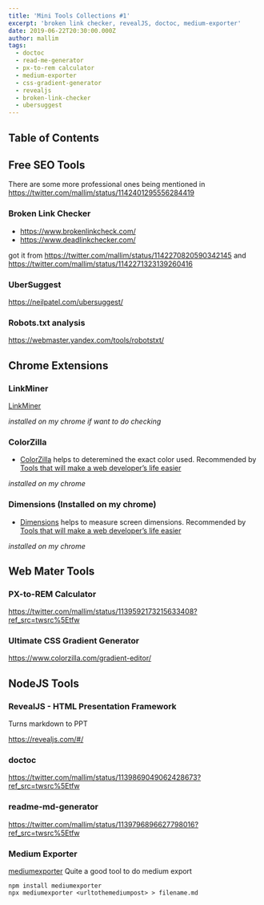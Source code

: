 ```yaml
---
title: 'Mini Tools Collections #1'
excerpt: 'broken link checker, revealJS, doctoc, medium-exporter'
date: 2019-06-22T20:30:00.000Z
author: mallim
tags:
  - doctoc
  - read-me-generator
  - px-to-rem calculator
  - medium-exporter
  - css-gradient-generator
  - revealjs
  - broken-link-checker
  - ubersuggest
---
```


## Table of Contents

## Free SEO Tools

There are some more professional ones being mentioned in https://twitter.com/mallim/status/1142401295556284419

### Broken Link Checker

- https://www.brokenlinkcheck.com/
- https://www.deadlinkchecker.com/

got it from https://twitter.com/mallim/status/1142270820590342145
and https://twitter.com/mallim/status/1142271323139260416

### UberSuggest

https://neilpatel.com/ubersuggest/

### Robots.txt analysis

https://webmaster.yandex.com/tools/robotstxt/

## Chrome Extensions

### LinkMiner

[LinkMiner](https://chrome.google.com/webstore/detail/linkminer/ogdhdnpiclkaeicicamopfohidjokoom?hl=en)

_installed on my chrome if want to do checking_

### ColorZilla

- [ColorZilla](https://chrome.google.com/webstore/detail/colorzilla/bhlhnicpbhignbdhedgjhgdocnmhomnp) helps to deteremined the exact color used. Recommended by [Tools that will make a web developer’s life easier](https://codeburst.io/tools-that-will-make-a-web-developers-life-easier-fadf87bbdacb)

_installed on my chrome_

### Dimensions (Installed on my chrome)

- [Dimensions](https://chrome.google.com/webstore/detail/dimensions/baocaagndhipibgklemoalmkljaimfdj) helps to measure screen dimensions. Recommended by [Tools that will make a web developer’s life easier](https://codeburst.io/tools-that-will-make-a-web-developers-life-easier-fadf87bbdacb)

_installed on my chrome_

## Web Mater Tools

### PX-to-REM Calculator

https://twitter.com/mallim/status/1139592173215633408?ref_src=twsrc%5Etfw

### Ultimate CSS Gradient Generator

https://www.colorzilla.com/gradient-editor/

## NodeJS Tools

### RevealJS - HTML Presentation Framework

Turns markdown to PPT

https://revealjs.com/#/

### doctoc

https://twitter.com/mallim/status/1139869049062428673?ref_src=twsrc%5Etfw

### readme-md-generator

https://twitter.com/mallim/status/1139796896627798016?ref_src=twsrc%5Etfw

### Medium Exporter

[mediumexporter](https://github.com/xdamman/mediumexporter) Quite a good tool to do medium export

```
npm install mediumexporter
npx mediumexporter <urltothemediumpost> > filename.md
```

